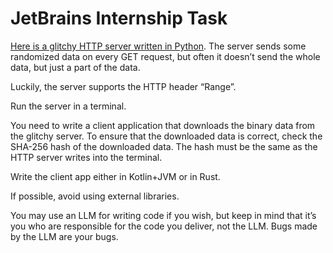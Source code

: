 # JetBrains Internship Task

[Here is a glitchy HTTP server written in Python](https://gist.github.com/vladimirlagunov/dcdf90bb19e9de306344d46f20920dce). 
The server sends some randomized data on every GET request, 
but often it doesn’t send the whole data, but just a part of the data. 

Luckily, the server supports the HTTP header “Range”.

Run the server in a terminal.

You need to write a client application that downloads the binary data from the glitchy server. 
To ensure that the downloaded data is correct, check the SHA-256 hash of the downloaded data. 
The hash must be the same as the HTTP server writes into the terminal.

Write the client app either in Kotlin+JVM or in Rust.

If possible, avoid using external libraries.

You may use an LLM for writing code if you wish, 
but keep in mind that it’s you who are responsible for the code you deliver, not the LLM. 
Bugs made by the LLM are your bugs.
